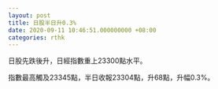 ```yaml
---
layout: post
title: 日股半日升0.3%
date: 2020-09-11 10:46:51.000000000 +08:00
categories: rthk
---
```


日股先跌後升，日經指數重上23300點水平。

指數最高觸及23345點，半日收報23304點，升68點，升幅0.3%。
